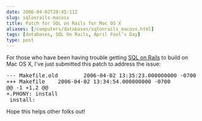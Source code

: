 ```yaml
--- 
date: 2006-04-02T20:45:11Z
slug: sqlonrails-macosx
title: Patch for SQL on Rails for Mac OS X
aliases: [/computers/databases/sqlonrails_macosx.html]
tags: [databases, SQL On Rails, April Fool’s Day]
type: post
---
```


<p>For those who have been having trouble getting <a href="http://www.sqlonrails.org/" title="SQL on Rails: Taking the VC out of MVC">SQL on Rails</a> to build on Mac OS X, I've just submitted this patch to address the issue:</p>

<pre>
--- Makefile.old        2006-04-02 13:35:23.000000000 -0700
+++ Makefile    2006-04-02 13:34:54.000000000 -0700
@@ -1 +1,2 @@
+.PHONY: install
 install:
</pre>

<p>Hope this helps other folks out!</p>

